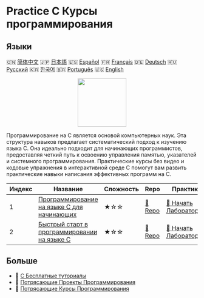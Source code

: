 # Practice C Курсы программирования

## Языки

🇨🇳 [简体中文](README_zh.md) 🇯🇵 [日本語](README_ja.md) 🇪🇸 [Español](README_es.md) 🇫🇷 [Français](README_fr.md) 🇩🇪 [Deutsch](README_de.md) 🇷🇺 [Русский](README_ru.md) 🇰🇷 [한국어](README_ko.md) 🇧🇷 [Português](README_pt.md) 🇺🇸 [English](README.md) 

<div align="center">
<img width="128px" src="https://file.labex.io/path/GAbMWgBPUOxV.png">
</div>

Программирование на C является основой компьютерных наук. Эта структура навыков предлагает систематический подход к изучению языка C. Она идеально подходит для начинающих программистов, предоставляя четкий путь к освоению управления памятью, указателей и системного программирования. Практические курсы без видео и кодовые упражнения в интерактивной среде C помогут вам развить практические навыки написания эффективных программ на C.

|   Индекс | Название                                                                                              | Сложность   | Repo                                                                 | Практика                                                                         |
|----------|-------------------------------------------------------------------------------------------------------|-------------|----------------------------------------------------------------------|----------------------------------------------------------------------------------|
|        1 | [Программирование на языке C для начинающих](https://labex.io/ru/courses/c-programming-for-beginners) | ★☆☆         | [🔗 Repo](https://github.com/labex-labs/c-programming-for-beginners) | [🚀 Начать Лабораторию](https://labex.io/ru/courses/c-programming-for-beginners) |
|        2 | [Быстрый старт в программировании на языке C](https://labex.io/ru/courses/quick-start-with-c)         | ★☆☆         | [🔗 Repo](https://github.com/labex-labs/quick-start-with-c)          | [🚀 Начать Лабораторию](https://labex.io/ru/courses/quick-start-with-c)          |

## Больше

- 🔗 [C Бесплатные туториалы](https://github.com/labex-labs/c-free-tutorials)
- 🔗 [Потрясающие Проекты Программирования](https://github.com/labex-labs/awesome-programming-projects)
- 🔗 [Потрясающие Курсы Программирования](https://github.com/labex-labs/awesome-programming-courses)

